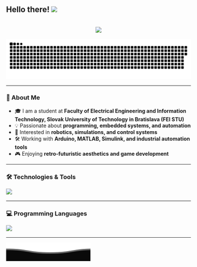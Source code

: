 ## Hello there! <img src="https://media.giphy.com/media/hvRJCLFzcasrR4ia7z/giphy.gif" width="25px"></a>

<p align="center"> 
  <br>
  <img src="https://profile-counter.glitch.me/gymoblig/count.svg" />
</p>

<a href=#><img src="contributions.svg"></a>

---
### 📌 About Me
- 🎓 I am a student at **Faculty of Electrical Engineering and Information Technology, Slovak University of Technology in Bratislava (FEI STU)**
- 💡 Passionate about **programming, embedded systems, and automation**
- 🔬 Interested in **robotics, simulations, and control systems**
- 🛠️ Working with **Arduino, MATLAB, Simulink, and industrial automation tools**
- 🎮 Enjoying **retro-futuristic aesthetics and game development**


---

### 🛠️ Technologies & Tools  
<p>
  <img src="https://skillicons.dev/icons?i=git,github,vscode,visualstudio,idea,clion,codeblocks,matlab" />
</p>

---

### 💻 Programming Languages
<p>
  <img src="https://skillicons.dev/icons?i=c,python,java,javascript,matlab" />
</p>

---


<a href=#><img src="footer.svg"></a>
